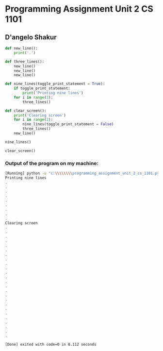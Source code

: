 
# Programming Assignment Unit 2 CS 1101

## D'angelo Shakur

```python
def new_line():
    print('.')

def three_lines():
    new_line()
    new_line()
    new_line()

def nine_lines(toggle_print_statement = True):
    if toggle_print_statement:
        print('Printing nine lines')
    for i in range(3):
        three_lines()

def clear_screen():
    print('Clearing screen')
    for i in range(2):
        nine_lines(toggle_print_statement = False)
        three_lines()
    new_line()

nine_lines()

clear_screen()
```

### Output of the program on my machine:

```sh
[Running] python -u "c:\\\\\\\\programming_assignment_unit_2_cs_1101.py"
Printing nine lines
.
.
.
.
.
.
.
.
.
Clearing screen
.
.
.
.
.
.
.
.
.
.
.
.
.
.
.
.
.
.
.
.
.
.
.
.
.

[Done] exited with code=0 in 0.112 seconds
```